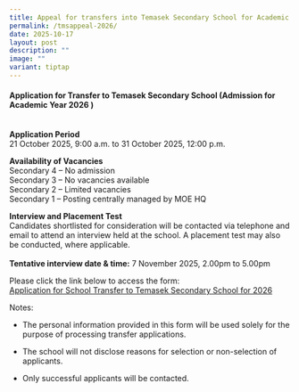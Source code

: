 ```yaml
---
title: Appeal for transfers into Temasek Secondary School for Academic Year 2025
permalink: /tmsappeal-2026/
date: 2025-10-17
layout: post
description: ""
image: ""
variant: tiptap
---
```

<h4>Application for Transfer to Temasek Secondary School (Admission for Academic Year 2026 )</h4>
<p>
<br><strong>Application Period</strong>
<br>21 October 2025, 9:00 a.m. to 31 October 2025, 12:00 p.m.
<br>
</p>
<p><strong>Availability of Vacancies</strong>
<br>Secondary 4 – No admission
<br>Secondary 3 – No vacancies available
<br>Secondary 2 – Limited vacancies
<br>Secondary 1 – Posting centrally managed by MOE HQ
<br>
</p>
<p><strong>Interview and Placement Test</strong>
<br>Candidates shortlisted for consideration will be contacted via telephone
and email to attend an interview held at the school. A placement test may
also be conducted, where applicable.
<br>
<br><strong>Tentative interview date &amp; time:</strong> 7 November 2025,
2.00pm to 5.00pm</p>
<p></p>
<p>Please click the link below to access the form:
<br><a href="https://form.gov.sg/68e3251a68d22a21a3b56a7f" rel="noopener noreferrer nofollow" target="_blank">Application for School Transfer to Temasek Secondary School for 2026</a>
</p>
<p></p>
<p>Notes:
<br>
</p>
<ul data-tight="true" class="tight">
<li>
<p>The personal information provided in this form will be used solely for
the purpose of processing transfer applications.
<br>
</p>
</li>
<li>
<p>The school will not disclose reasons for selection or non-selection of
applicants.</p>
</li>
<li>
<p>Only successful applicants will be contacted.</p>
</li>
</ul>
<p></p>